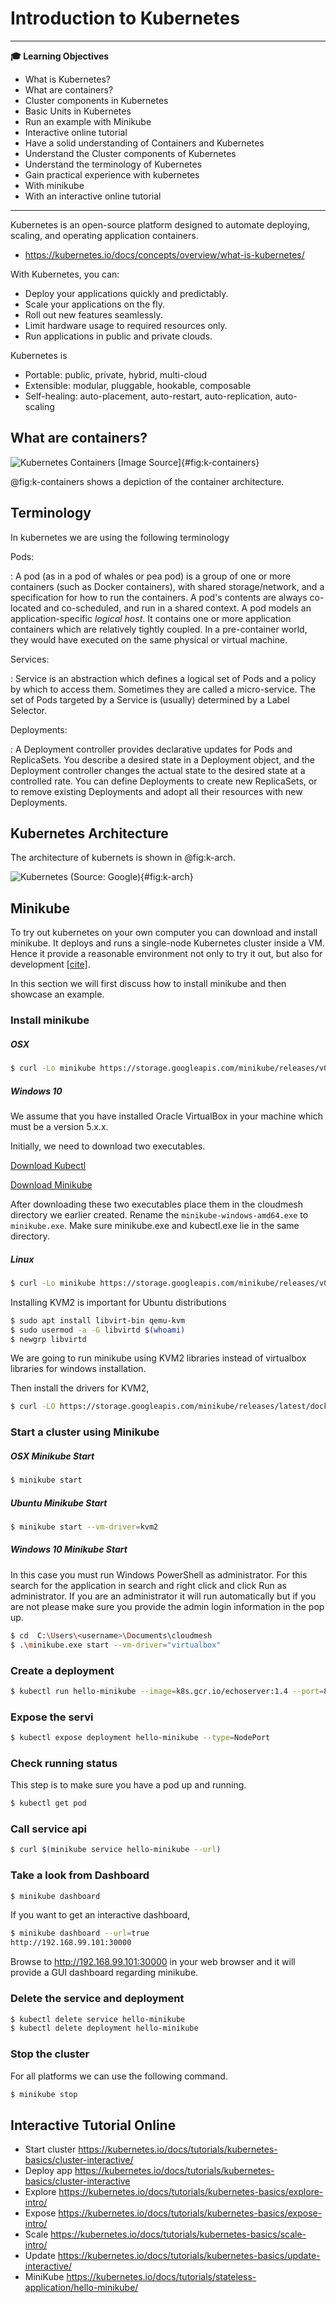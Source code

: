 # Introduction to Kubernetes

---

**:mortar_board: Learning Objectives**

* What is Kubernetes?
* What are containers?
* Cluster components in Kubernetes
* Basic Units in Kubernetes
* Run an example with Minikube
* Interactive online tutorial
* Have a solid understanding of Containers and Kubernetes
* Understand the Cluster components of Kubernetes
* Understand the terminology of Kubernetes
* Gain practical experience with kubernetes
* With minikube
* With an interactive online tutorial

---

Kubernetes is an open-source platform designed to automate deploying,
scaling, and operating application containers.

* <https://kubernetes.io/docs/concepts/overview/what-is-kubernetes/>

With Kubernetes, you can:

* Deploy your applications quickly and predictably.
* Scale your applications on the fly.
* Roll out new features seamlessly.
* Limit hardware usage to required resources only.
* Run applications in public and private clouds.

Kubernetes is

* Portable: public, private, hybrid, multi-cloud
* Extensible: modular, pluggable, hookable, composable
* Self-healing: auto-placement, auto-restart, auto-replication,
    auto-scaling

## What are containers?

![Kubernetes Containers [[Image Source]](https://d33wubrfki0l68.cloudfront.net/e7b766e0175f30ae37f7e0e349b87cfe2034a1ae/3e391/images/docs/why_containers.svg)](images/why-containers.png){#fig:k-containers}

@fig:k-containers shows a depiction of the container architecture.



## Terminology

In kubernetes we are using the following terminology

Pods:

:   A pod (as in a pod of whales or pea pod) is a group of one or more
    containers (such as Docker containers), with shared storage/network,
    and a specification for how to run the containers. A pod's contents
    are always co-located and co-scheduled, and run in a shared context.
    A pod models an application-specific *logical host*. It contains one
    or more application containers which are relatively tightly coupled.
    In a pre-container world, they would have executed on the same
    physical or virtual machine.

Services:

:   Service is an abstraction which defines a logical set of Pods and a
    policy by which to access them. Sometimes they are called a
    micro-service. The set of Pods targeted by a Service is (usually)
    determined by a Label Selector.

Deployments:

:   A Deployment controller provides declarative updates for Pods and
    ReplicaSets. You describe a desired state in a Deployment object,
    and the Deployment controller changes the actual state to the
    desired state at a controlled rate. You can define Deployments to
    create new ReplicaSets, or to remove existing Deployments and adopt
    all their resources with new Deployments.

## Kubernetes Architecture

The architecture of kubernets is shown in @fig:k-arch.

![Kubernetes (Source: Google)](images/kubernetes.png){#fig:k-arch}


## Minikube

To try out kubernetes on your own computer you can download and
install minikube. It deploys and runs a  single-node Kubernetes
cluster inside a VM. Hence it provide a reasonable environment not
only to try it out, but also for development [[cite]](https://kubernetes.io/docs/setup/minikube/).

In this section we will first discuss how to install minikube and then
showcase an example.


### Install minikube

##### OSX

```bash
$ curl -Lo minikube https://storage.googleapis.com/minikube/releases/v0.25.0/minikube-darwin-amd64 && chmod +x minikube && sudo mv minikube /usr/local/bin/
```

##### Windows 10

We assume that you have installed Oracle VirtualBox in your machine
which must be a version 5.x.x.

Initially, we need to download two executables.

[Download
Kubectl](http://storage.googleapis.com/kubernetes-release/release/v1.4.0/bin/windows/amd64/kubectl.exe)

[Download
Minikube](https://storage.googleapis.com/minikube/releases/v0.25.0/minikube-windows-amd64.exe)

After downloading these two executables place them in the cloudmesh
directory we earlier created. Rename the `minikube-windows-amd64.exe` to
`minikube.exe`. Make sure minikube.exe and kubectl.exe lie in the same
directory.

##### Linux

```bash
$ curl -Lo minikube https://storage.googleapis.com/minikube/releases/v0.25.0/minikube-linux-amd64 && chmod +x minikube && sudo mv minikube /usr/local/bin/
```

Installing KVM2 is important for Ubuntu distributions

```bash
$ sudo apt install libvirt-bin qemu-kvm
$ sudo usermod -a -G libvirtd $(whoami)
$ newgrp libvirtd
```

We are going to run minikube using KVM2 libraries instead of virtualbox
libraries for windows installation.

Then install the drivers for KVM2,

```bash
$ curl -LO https://storage.googleapis.com/minikube/releases/latest/docker-machine-driver-kvm2 && chmod +x docker-machine-driver-kvm2 && sudo mv docker-machine-driver-kvm2 /usr/bin/
```

### Start a cluster using Minikube

##### OSX Minikube Start

```bash
$ minikube start
```

##### Ubuntu Minikube Start

```bash
$ minikube start --vm-driver=kvm2
```

##### Windows 10 Minikube Start

In this case you must run Windows PowerShell as administrator. For this
search for the application in search and right click and click Run as
administrator. If you are an administrator it will run automatically but
if you are not please make sure you provide the admin login information
in the pop up.

```bash
$ cd  C:\Users\<username>\Documents\cloudmesh
$ .\minikube.exe start --vm-driver="virtualbox"
```

### Create a deployment

```bash
$ kubectl run hello-minikube --image=k8s.gcr.io/echoserver:1.4 --port=8080
```

### Expose the servi

```bash
$ kubectl expose deployment hello-minikube --type=NodePort
```

### Check running status

This step is to make sure you have a pod up and running.

```bash
$ kubectl get pod
```

### Call service api

```bash
$ curl $(minikube service hello-minikube --url)
```

### Take a look from Dashboard

```bash
$ minikube dashboard
```

If you want to get an interactive dashboard,

```bash
$ minikube dashboard --url=true
http://192.168.99.101:30000
```

Browse to http://192.168.99.101:30000 in your web browser and it will
provide a GUI dashboard regarding minikube.

### Delete the service and deployment

```bash
$ kubectl delete service hello-minikube
$ kubectl delete deployment hello-minikube
```

### Stop the cluster

For all platforms we can use the following command.

```bash
$ minikube stop
```

## Interactive Tutorial Online

* Start cluster
  <https://kubernetes.io/docs/tutorials/kubernetes-basics/cluster-interactive/>
* Deploy app
  <https://kubernetes.io/docs/tutorials/kubernetes-basics/cluster-interactive>
* Explore
  <https://kubernetes.io/docs/tutorials/kubernetes-basics/explore-intro/>
* Expose
  <https://kubernetes.io/docs/tutorials/kubernetes-basics/expose-intro/>
* Scale
  <https://kubernetes.io/docs/tutorials/kubernetes-basics/scale-intro/>
* Update
  <https://kubernetes.io/docs/tutorials/kubernetes-basics/update-interactive/>
* MiniKube
  <https://kubernetes.io/docs/tutorials/stateless-application/hello-minikube/>
